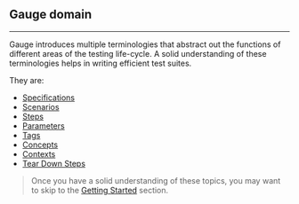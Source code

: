 ## Gauge domain
--------------
Gauge introduces multiple terminologies that abstract out the
functions of different areas of the testing life-cycle. A solid
understanding of these terminologies helps in writing efficient test
suites.

They are:

* [Specifications](gauge_domain/specifications.md)
* [Scenarios](gauge_domain/scenarios.md)
* [Steps](gauge_domain/steps.md)
* [Parameters](gauge_domain/parameters.md)
* [Tags](gauge_domain/tags.md)
* [Concepts](gauge_domain/concepts.md)
* [Contexts](gauge_domain/contexts.md)
* [Tear Down Steps](gauge_domain/tear_down_steps.md)

> Once you have a solid understanding of these topics, you may want to skip to the [Getting Started](../getting_started/README.md) section.
